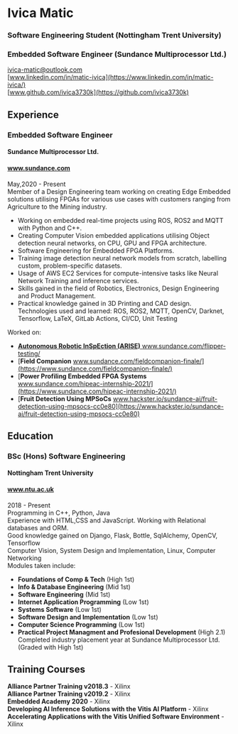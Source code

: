 # Ivica Matic
### Software Engineering Student (Nottingham Trent University)
### Embedded Software Engineer (Sundance Multiprocessor Ltd.)
[ivica-matic@outlook.com](mailto://ivica-matic@outlook.com) <br>
[www.linkedin.com/in/matic-ivica](https://www.linkedin.com/in/matic-ivica/)  <br>
[www.github.com/ivica3730k](https://github.com/ivica3730k)
## Experience
### Embedded Software Engineer 
#### Sundance Multiprocessor Ltd.
#### www.sundance.com
May,2020 - Present
<br>
Member of a Design Engineering team working on creating Edge Embedded solutions utilising FPGAs for various use cases with customers ranging from Agriculture to the Mining industry.
<br>
- Working on embedded real-time projects using ROS, ROS2 and MQTT with Python and C++.  <br>
- Creating Computer Vision embedded applications utilising Object detection neural networks, on CPU, GPU and FPGA architecture. <br>
- Software Engineering for Embedded FPGA Platforms. <br>
- Training image detection neural network models from scratch, labelling custom, problem-specific datasets. <br>
- Usage of AWS EC2 Services for compute-intensive tasks like Neural Network Training and inference services. <br>
- Skills gained in the field of Robotics, Electronics, Design Engineering and Product Management. <br>
- Practical knowledge gained in 3D Printing and CAD design. <br>
Technologies used and learned: ROS, ROS2, MQTT, OpenCV, Darknet, Tensorflow, LaTeX, GitLab Actions, CI/CD, Unit Testing <br> 

Worked on:
<br>
- [**Autonomous Robotic InSpEction (ARISE)** www.sundance.com/flipper-testing/
](https://www.sundance.com/flipper-testing/)  <br>
- [**Field Companion** www.sundance.com/fieldcompanion-finale/](https://www.sundance.com/fieldcompanion-finale/) <br>
- [**Power Profiling Embedded FPGA Systems** www.sundance.com/hipeac-internship-2021/](https://www.sundance.com/hipeac-internship-2021/) <br>
- [**Fruit Detection Using MPSoCs** www.hackster.io/sundance-ai/fruit-detection-using-mpsocs-cc0e80](https://www.hackster.io/sundance-ai/fruit-detection-using-mpsocs-cc0e80) <br>
## Education
### BSc (Hons) Software Engineering
#### Nottingham Trent University
#### www.ntu.ac.uk
2018 - Present
<br>
Programming in C++, Python, Java
<br>
Experience with HTML,CSS and JavaScript. Working with Relational databases and ORM. 
<br>
Good knowledge gained on Django, Flask, Bottle, SqlAlchemy, OpenCV, Tensorflow 
<br>
Computer Vision, System Design and Implementation, Linux, Computer Networking
<br>
Modules taken include: <br>
- **Foundations of Comp & Tech** (High 1st) <br>
- **Info & Database Engineering** (Mid 1st) <br>
- **Software Engineering** (Mid 1st) <br>
- **Internet Application Programming** (Low 1st) <br>
- **Systems Software** (Low 1st) <br>
- **Software Design and Implementation** (Low 1st) <br>
- **Computer Science Programming** (Low 1st) <br>
- **Practical Project Managment and Profesional Development** (High 2.1) <br>
Completed industry placement year at Sundance Multiprocessor Ltd. (Graded with High 1st) <br>
## Training Courses <br>
**Alliance Partner Training v2018.3** - Xilinx <br>
**Alliance Partner Training v2019.2** - Xilinx <br>
**Embedded Academy 2020** - Xilinx <br>
**Developing AI Inference Solutions with the Vitis AI Platform** - Xilinx <br>
**Accelerating Applications with the Vitis Unified Software Environment** - Xilinx <br>
